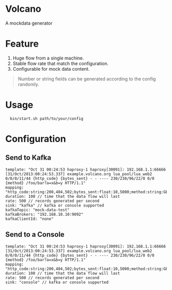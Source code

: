 # Volcano
A mockdata generator

# Feature
1. Huge flow from a single machine.
2. Stable flow rate that match the configuration.
3. Configurable for mock data content.
  > Number or string fields can be generated according to the config randomly.

# Usage
  ```
    bin/start.sh path/to/your/config
  ```

# Configuration
## Send to Kafka
  ```
  template: "Oct 31 00:24:53 haproxy-1 haproxy[30091]: 192.168.1.1:66666 [31/Oct/2013:00:24:53.337] example.volcano.org lua_pool/lua_web2 0/0/0/11/44 {http_code} {bytes_sent} - - ---- 230/230/96/22/0 0/0 {method} /foo/bar?a=x&b=y HTTP/1.1"
  mapping: "http_code:string:200,404,502;bytes_sent:float:10,5000;method:string:GET,POST"
  duration: 100 // time that the data flow will last
  rate: 500 // records generated per second
  sink: "kafka" // kafka or console supported
  kafkaTopic: "mock-data-test"
  kafkaBrokers: "192.168.10.10:9092"
  kafkaClientId: "none"
  ```

## Send to a Console
  ```
  template: "Oct 31 00:24:53 haproxy-1 haproxy[30091]: 192.168.1.1:66666 [31/Oct/2013:00:24:53.337] example.volcano.org lua_pool/lua_web2 0/0/0/11/44 {http_code} {bytes_sent} - - ---- 230/230/96/22/0 0/0 {method} /foo/bar?a=x&b=y HTTP/1.1"
  mapping: "http_code:string:200,404,502;bytes_sent:float:10,5000;method:string:GET,POST"
  duration: 100 // time that the data flow will last
  rate: 500 // records generated per second
  sink: "console" // kafka or console supported
  ```

